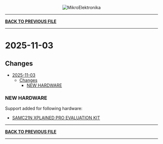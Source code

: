 <p align="center">
  <img src="http://www.mikroe.com/img/designs/beta/logo_small.png?raw=true" alt="MikroElektronika"/>
</p>

---

**[BACK TO PREVIOUS FILE](../changelog.md)**

---

# 2025-11-03

## Changes

- [2025-11-03](#2025-11-03)
  - [Changes](#changes)
    - [NEW HARDWARE](#new-hardware)

### NEW HARDWARE

Support added for following hardware:

+ [SAMC21N XPLAINED PRO EVALUATION KIT](https://mplab-discover.microchip.com/v2/item/com.microchip.portal.evalboard/com.microchip.subcategories.tools.debugging-icd/mcu32.atsamc21n-xpro/1.0.0?view=about)

---

**[BACK TO PREVIOUS FILE](../changelog.md)**

---
